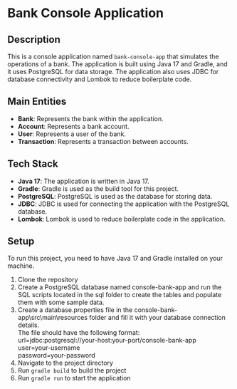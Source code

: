 # Bank Console Application

## Description
This is a console application named `bank-console-app` that simulates the operations of a bank. The application is built using Java 17 and Gradle, and it uses PostgreSQL for data storage. The application also uses JDBC for database connectivity and Lombok to reduce boilerplate code.

## Main Entities
- **Bank**: Represents the bank within the application.
- **Account**: Represents a bank account.
- **User**: Represents a user of the bank.
- **Transaction**: Represents a transaction between accounts.

## Tech Stack
- **Java 17**: The application is written in Java 17.
- **Gradle**: Gradle is used as the build tool for this project.
- **PostgreSQL**: PostgreSQL is used as the database for storing data.
- **JDBC**: JDBC is used for connecting the application with the PostgreSQL database.
- **Lombok**: Lombok is used to reduce boilerplate code in the application.

## Setup
To run this project, you need to have Java 17 and Gradle installed on your machine.
1. Clone the repository
2. Create a PostgreSQL database named console-bank-app and run the SQL scripts located in the sql folder 
to create the tables and populate them with some sample data.
3. Create a database.properties file in the console-bank-app\src\main\resources folder and
   fill it with your database connection details.  
The file should have the following format:  
   url=jdbc:postgresql://your-host:your-port/console-bank-app  
   user=your-username  
   password=your-password
4. Navigate to the project directory
5. Run `gradle build` to build the project
6. Run `gradle run` to start the application

